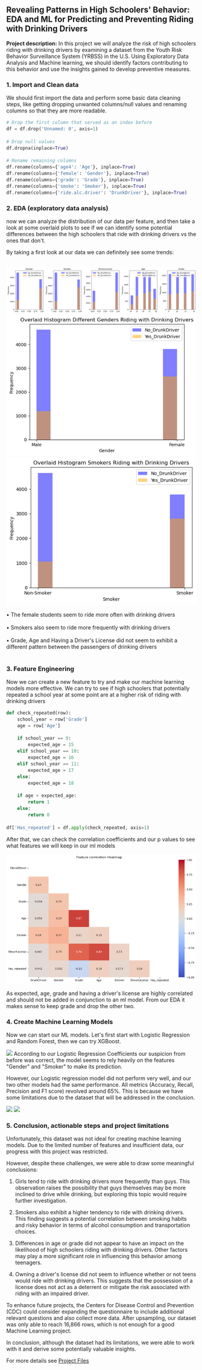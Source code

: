 ## Revealing Patterns in High Schoolers' Behavior: EDA and ML for Predicting and Preventing Riding with Drinking Drivers

**Project description:** In this project we will analyze the risk of high schoolers riding with drinking drivers by examining a dataset from the Youth Risk Behavior Surveillance System (YRBSS) in the U.S. Using Exploratory Data Analysis and Machine learning, we should identify factors contributing to this behavior and use the insights gained to develop preventive measures.

### 1. Import and Clean data 

We should first import the data and perform some basic data cleaning steps, like getting dropping unwanted columns/null values and renaming columns so that they are more readable. 

```python
# Drop the first column that served as an index before
df = df.drop('Unnamed: 0', axis=1)

# Drop null values
df.dropna(inplace=True)

# Rename remaining columns
df.rename(columns={'age4': 'Age'}, inplace=True)
df.rename(columns={'female': 'Gender'}, inplace=True)
df.rename(columns={'grade': 'Grade'}, inplace=True)
df.rename(columns={'smoke': 'Smoker'}, inplace=True)
df.rename(columns={'ride.alc.driver': 'DrunkDriver'}, inplace=True)
```

### 2. EDA (exploratory data analysis)

now we can analyze the distribution of our data per feature, and then take a look at some overlaid plots to see if we can identify some potential differences between the high schoolers that ride with drinking drivers vs the ones that don't.



By taking a first look at our data we can definitely see some trends: <br><br>

<img src="images/Overlaid.png"/>
<img src="images/OverlaidHistGender.png"/>
<img src="images/OverlaidHistSmoker.png"/>

• The female students seem to ride more often with drinking drivers <br><br>
• Smokers also seem to ride more frequently with drinking drivers <br><br>
• Grade, Age and Having a Driver's License did not seem to exhibit a different pattern between the passengers of drinking drivers <br><br>


### 3. Feature Engineering

Now we can create a new feature to try and make our machine learning models more effective. We can try to see if high schoolers that potentially repeated a school year at some point are at a higher risk of riding with drinking drivers

```python
def check_repeated(row):
    school_year = row['Grade']
    age = row['Age']
    
    if school_year == 9:
        expected_age = 15
    elif school_year == 10:
        expected_age = 16
    elif school_year == 11:
        expected_age = 17
    else:
        expected_age = 18

    if age > expected_age:
        return 1
    else:
        return 0

df['Has_repeated'] = df.apply(check_repeated, axis=1)
```

After that, we can check the correlation coefficients and our p values to see what features we will keep in our ml models

<img src="images/Correlation.png"/>

As expected, age, grade and having a driver's license are highly correlated and should not be added in conjunction to an ml model. From our EDA it makes sense to keep grade and drop the other two.

### 4. Create Machine Learning Models

Now we can start our ML models. Let's first start with Logistic Regression and Random Forest, then we can try XGBoost.

<img src="images/LRCoeff"/>
According to our Logistic Regression Coefficients our suspicion from before was correct, the model seems to rely heavily on the features "Gender" and "Smoker" to make its prediction.

However, our Logistic regression model did not perform very well, and our two other models had the same performance. All metrics (Accuracy, Recall, Precision and F1 score) revolved around 65%. This is because we have some limitations due to the dataset that will be addressed in the conclusion. 

<img src="ROC_dd"/>
<img src="Mectrics_dd"/>

### 5. Conclusion, actionable steps and project limitations

Unfortunately, this dataset was not ideal for creating machine learning models. Due to the limited number of features and insufficient data, our progress with this project was restricted.

However, despite these challenges, we were able to draw some meaningful conclusions:

1. Girls tend to ride with drinking drivers more frequently than guys. This observation raises the possibility that guys themselves may be more inclined to drive while drinking, but exploring this topic would require further investigation.

2. Smokers also exhibit a higher tendency to ride with drinking drivers. This finding suggests a potential correlation between smoking habits and risky behavior in terms of alcohol consumption and transportation choices.

3. Differences in age or grade did not appear to have an impact on the likelihood of high schoolers riding with drinking drivers. Other factors may play a more significant role in influencing this behavior among teenagers.

4. Owning a driver's license did not seem to influence whether or not teens would ride with drinking drivers. This suggests that the possession of a license does not act as a deterrent or mitigate the risk associated with riding with an impaired driver.

To enhance future projects, the Centers for Disease Control and Prevention (CDC) could consider expanding the questionnaire to include additional relevant questions and also collect more data. After upsampling, our dataset was only able to reach 16,866 rows, which is not enough for a good Machine Learning project.

In conclusion, although the dataset had its limitations, we were able to work with it and derive some potentially valuable insights.

For more details see <a href="https://github.com/RodolfoAMaranhao/Youth_Riding_W_Drinking_Drivers/blob/main/Riding_with_DD.ipynb">Project Files</a> 

